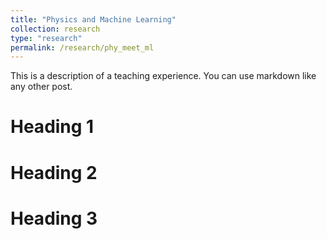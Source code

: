 ```yaml
---
title: "Physics and Machine Learning"
collection: research
type: "research"
permalink: /research/phy_meet_ml
---
```


This is a description of a teaching experience. You can use markdown like any other post.

Heading 1
======

Heading 2
======

Heading 3
======
